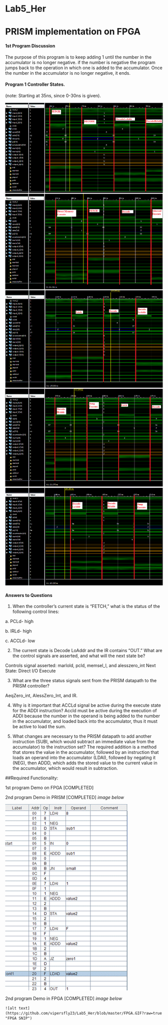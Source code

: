Lab5_Her
========

PRISM implementation on FPGA
========

#### 1st Program Discussion

The purpose of this program is to keep adding 1 until the number in the accumulator is no longer negative. if the number is negative the program jumps back to the operation in which one is added to the accumulator. Once the number in the accumulator is no longer negative, it ends.

#### Program 1 Controller States.

(note: Starting at 35ns, since 0-30ns is given).

  ![alt text](https://github.com/vipersfly23/Lab5_Her/blob/master/1.gif?raw=true "Control State 1 of 5")
  ![alt text](https://github.com/vipersfly23/Lab5_Her/blob/master/2.gif?raw=true "Control State 2 of 5")
  ![alt text](https://github.com/vipersfly23/Lab5_Her/blob/master/3.gif?raw=true "Control State 3 of 5")
  ![alt text](https://github.com/vipersfly23/Lab5_Her/blob/master/4.gif?raw=true "Control State 4 of 5")
  ![alt text](https://github.com/vipersfly23/Lab5_Her/blob/master/5.gif?raw=true "Control State 5 of 5")
          

#### Answers to Questions

1.	When the controller’s current state is “FETCH,” what is the status of the following control lines:

a.	PCLd-  high

b.	IRLd- high

c.	ACCLd- low

2.	The current state is Decode LoAddr and the IR contains “OUT.”  What are the control signals are asserted, and what will the next state be?

Controls signal asserted: marlold, pcld, memsel_l, and alesszero_int
Next State: Direct I/O Execute

3.	What are the three status signals sent from the PRISM datapath to the PRISM controller?

AeqZero_int, AlessZero_Int, and IR.

4.	Why is it important that ACCLd signal be active during the execute state for the ADDI instruction?
Accld must be active during the execution of ADDI because the number in the operand is being added to the number
in the accumulator, and loaded back into the accumulator, thus it must be active to load the sum.


5.	What changes are necessary to the PRISM datapath to add another instruction (SUBI, which would subtract an immediate value from the accumulator) to the instruction set?
The required addition is a method that stores the value in the accumulator, followed by an instruction that loads an operand into the accumulator (LDAI), followed by negating it (NEG), then ADDD, which adds the stored value to the current value in the accumulator, which would result in subtraction.


##Required Functionality:

  1st program Demo on FPGA [COMPLETED]
  
  2nd program Demo in PRISM [COMPLETED] *image below*
  
  
   ![alt text](https://github.com/vipersfly23/Lab5_Her/blob/master/Program_2_PRISM.GIF?raw=true "PRISM SNIP")
  
  
  2nd program Demo in FPGA [COMPLETED] *image below*
  
  
    ![alt text](https://github.com/vipersfly23/Lab5_Her/blob/master/FPGA.GIF?raw=true "FPGA SNIP")
  
 
  

  
